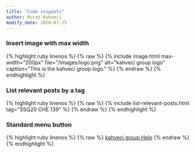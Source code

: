 ```yaml
---
title: "Code snippets"
author: Murat Kahveci
modify_date: 2020-07-25
---
```


### Insert image with max width

{% highlight ruby linenos %}
{% raw %}
{% include image.html max-width="200px" 
   file="/images/logo.png" alt="kahveci group logo"
   caption="This is the kahveci group logo." %}
{% endraw %}
{% endhighlight %}

### List relevant posts by a tag
{% highlight ruby linenos %}
{% raw %}
{% include list-relevant-posts.html tag="SSQ20 CHE 139" %}
{% endraw %}
{% endhighlight %}

### Standard menu button

{% highlight ruby linenos %}
{% raw %}
<a class="button button--outline-success button--pill button--xs" href="/help">kahveci group Help</a>
{% endraw %}
{% endhighlight %}
